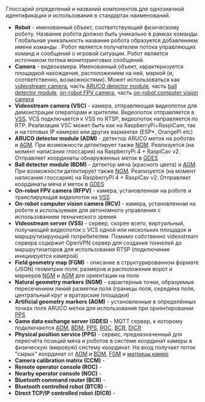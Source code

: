 Глоссарий определений и названий компонентов для однозначной идентификации и использования в стандартах наименований.

- **Robot** - именованный объект, соответствующий физическому роботу. Название робота должно быть уникально в рамках команды. Глобальная уникальность названия робота образуется добавлением имени команды <Team>.<Robot> Робот является получателем потока управляющих команд и сообщений о игровой ситуации. Робот является источником потока мониторинговых сообщений.
- **Camera** - видеокамера. Именованный объект, характеризуется площадкой нахождения, расположением на ней, маркой (и, соответственно, возможностями). Может использоваться как [videostream camera](#VSC), часть [ARUCO detector module](#ADM), часть [ball detector module](#BDM), [on-robot FPV camera](#RFPV), часть [on-robot computer vision camera](#RCV)
- **<a name="VSC"><a>Videostream camera (VSC)** - камера, отправляющая видеопоток для демонстрации операторам и зрителям. Видеопоток отправляется в [VSS](#VSS). VCS подключается к VSS по RTSP, видеопоток направляется по RTP. Реализация VSC может быть как на RaspberryPi+RaspiCam, так и на готовых IP камерах или других вариантах (ESP*, OrangePi etc)
- **<a name="ADM"><a>ARUCO detector module (ADM)** - детектор ARUCO меток на роботах и [AGM](#AGM). При возможности детектирует также [NGM](#NGM). Реализуется (на момент написания глоссария) на RaspberryPi 4 + RaspiCav v2. Отправляет координаты обнаруженных меток в [GDES](#GDES)
- **<a name="BDM"><a>Ball detector module (BDM)** - детектор мяча (красного цвета) и [AGM](#AGM). При возможности детектирует также [NGM](#NGM). Реализуется (на момент написания глоссария) на RaspberryPi 4 + RaspiCav v2. Отправляет координаты мяча и меток в [GDES](#GDES)
- **<a name="RFPV"><a>On-robot FPV camera (RFPV)** - камера, установленная на роботе и транслирующая видеопоток на [VSS](#VSS)
- **<a name="RCV"><a>On-robot computer vision camera (RCV)** - камера, установленная на роботе и используемая для автономного управления с использованием технического зрения
- **<a name="VSS"><a>Videostream server (VSS)** - сервер, скорее всего, виртуальный, получающий видеопоток с VCS одной или нескольких площадок и маршрутизирующий потребителям. Помимо собственно videostream сервера содержит OpenVPN сервер для создания тоннелей до маршрутизаторов для использования RTSP (подключение инициируется камерой)
- **<a name="FGM"><a>Field geometry map (FGM)** - описание в структурированном формате (JSON) геометрии поля: размеров и расположения ворот и маркеров [NGM](#NGM) и [AGM](#AGM) для ориентации на поле
- **<a name="NGM"><a>Natural geometry markers (NGM)** - характерные точки, образуемые пересечением линий разметки поля (границы поля, середина поля, центральный круг и вратарские площадки)
- **<a name="AGM"><a>Artificial geometry markers (AGM)** - установленные в определённых точках поля ARUCO метки для использования при ориентировании [PPS](#PPS)
- **<a name="GDES"><a>Game data exchange server (GDES)** - MQTT сервер, к которому подключаются [ADM](#ADM), [BDM](#BDM), [PPS](#PPS), [ROC](#ROC), [BCR](#BCR), [DICR](#DICR)
- **<a name="PPS"><a>Physical position service (PPS)** - сервис, предназначенный для пересчёта позиций мяча и роботов в системе координат камеры в физическую (мировую) систему координат. На вход получает поток "сырых" координат от [ADM](#ADM) и [BDM](#BDM), [FGM](#FGM) и [матрицы камер](#CCM)
- **<a name="CCM"><a>Camera calibration matrix (CCM)** - 
- **<a name="ROC"><a>Remote operator console (ROC)** -  
- **<a name="NOC"><a>Nearby operator console (NOC)** -  
- **<a name="BCR"><a>Bluetooth command router (BCR)** -  
- **<a name="BTCR"><a>Bluetooth controlled robot (BTCR)** -  
- **<a name="DICR"><a>Direct TCP/IP controlled robot (DICR)** -  
